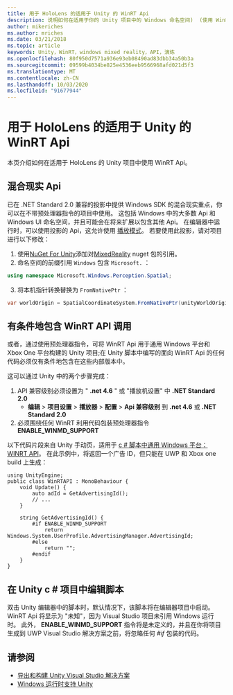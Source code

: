 ```yaml
---
title: 用于 HoloLens 的适用于 Unity 的 WinRT Api
description: 说明如何在适用于你的 Unity 项目中的 Windows 命名空间)  (使用 WinRT Api。
author: mikeriches
ms.author: mriches
ms.date: 03/21/2018
ms.topic: article
keywords: Unity，WinRT，windows mixed reality，API，演练
ms.openlocfilehash: 80f950d7571a936e93eb08490ad83dbb34a50b3a
ms.sourcegitcommit: 09599b4034be825e4536eeb9566968afd021d5f3
ms.translationtype: MT
ms.contentlocale: zh-CN
ms.lasthandoff: 10/03/2020
ms.locfileid: "91677944"
---
```

# <a name="winrt-apis-with-unity-for-hololens"></a>用于 HoloLens 的适用于 Unity 的 WinRT Api

本页介绍如何在适用于 HoloLens 的 Unity 项目中使用 WinRT Api。

## <a name="mixed-reality-apis"></a>混合现实 Api

已在 .NET Standard 2.0 兼容的投影中提供 Windows SDK 的混合现实重点，你可以在不带预处理器指令的项目中使用。 这包括 Windows 中的大多数 Api 和 Windows UI 命名空间，并且可能会在将来扩展以包含其他 Api。 在编辑器中运行时，可以使用投影的 Api，这允许使用 [播放模式](https://docs.microsoft.com//windows/mixed-reality/unity-play-mode)。 若要使用此投影，请对项目进行以下修改：

1) 使用[NuGet For Unity](https://github.com/GlitchEnzo/NuGetForUnity)添加对[MixedReality](https://www.nuget.org/packages/Microsoft.Windows.MixedReality.DotNetWinRT) nuget 包的引用。
2) 命名空间的前缀引用 `Windows` 包含 `Microsoft.` ：
```cs
using namespace Microsoft.Windows.Perception.Spatial;
```
3) 将本机指针转换替换为 `FromNativePtr` ：
```cs
var worldOrigin = SpatialCoordinateSystem.FromNativePtr(unityWorldOriginPtr);
```

## <a name="conditionally-include-winrt-api-calls"></a>有条件地包含 WinRT API 调用

或者，通过使用预处理器指令，可将 WinRT Api 用于通用 Windows 平台和 Xbox One 平台构建的 Unity 项目;在 Unity 脚本中编写的面向 WinRT Api 的任何代码必须仅有条件地包含在这些内部版本中。 

这可以通过 Unity 中的两个步骤完成：
1) API 兼容级别必须设置为 " **.net 4.6** " 或 "播放机设置" 中 **.NET Standard 2.0**
    - **编辑**  > **项目设置**  > **播放器**  > **配置**  > **Api 兼容级别** 到 **.net 4.6** 或 **.NET Standard 2.0**
2) 必须围绕任何 WinRT 利用代码包装预处理器指令 **ENABLE_WINMD_SUPPORT**

以下代码片段来自 Unity 手动页，适用于 [c # 脚本中通用 Windows 平台： WINRT API](https://docs.unity3d.com/Manual/windowsstore-scripts.html)。 在此示例中，将返回一个广告 ID，但只能在 UWP 和 Xbox one build 上生成：

```
using UnityEngine;
public class WinRTAPI : MonoBehaviour {
    void Update() {
        auto adId = GetAdvertisingId();
        // ...
    }

    string GetAdvertisingId() {
        #if ENABLE_WINMD_SUPPORT
            return Windows.System.UserProfile.AdvertisingManager.AdvertisingId;
        #else
            return "";
        #endif
    }
}
```

## <a name="edit-your-scripts-in-a-unity-c-project"></a>在 Unity c # 项目中编辑脚本

双击 Unity 编辑器中的脚本时，默认情况下，该脚本将在编辑器项目中启动。 WinRT Api 将显示为 "未知"，因为 Visual Studio 项目未引用 Windows 运行时。 此外， **ENABLE_WINMD_SUPPORT** 指令将是未定义的，并且在你将项目生成到 UWP Visual Studio 解决方案之前，将忽略任何 *#if* 包装的代码。

## <a name="see-also"></a>请参阅
* [导出和构建 Unity Visual Studio 解决方案](exporting-and-building-a-unity-visual-studio-solution.md)
* [Windows 运行时支持 Unity](https://docs.unity3d.com/Manual/IL2CPP-WindowsRuntimeSupport.html)
